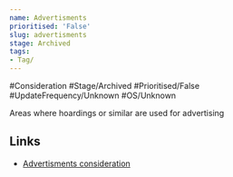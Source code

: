 ```yaml
---
name: Advertisments
prioritised: 'False'
slug: advertisments
stage: Archived
tags:
- Tag/
---
```


#Consideration #Stage/Archived #Prioritised/False #UpdateFrequency/Unknown #OS/Unknown

Areas where hoardings or similar are used for advertising

## Links

* [Advertisments consideration](https://design.planning.data.gov.uk/planning-consideration/advertisments)